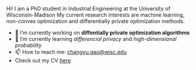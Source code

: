 Hi! I am a PhD student in Industrial Engineering at the University of Wisconsin-Madison
My current research interests are machine learning, non-convex optimization and differentially private optimization methods.
- 🔭 I’m currently working on **diffentially private optimization algorithms**
- 🌱 I’m currently learning *differencial privacy* and *high-dimensional probability*
- 📫 How to reach me: [changyu.gao@wisc.edu](mailto:changyu.gao@wisc.edu)
- Check out my CV [here](https://cyugao.github.io/files/CV.pdf)

<!-- <a href="https://github.com/cyugao">
  <img align="center" src="https://github-readme-stats.vercel.app/api?username=cyugao&hide=contribs&line_height=24&include_all_commits=true&hide_title=true&count_private=true&show_icons=true&theme=graywhite" />
</a> -->

<!-- <a href="https://github.com/cyugao">
  <img align="center" src="https://github-readme-stats.vercel.app/api/top-langs/?username=cyugao&hide=PLpgSQL,html,css&show_icons=true&layout=compact&hide_title=true&theme=graywhite" />
</a>   -->
  

<!--
**cyugao/cyugao** is a ✨ _special_ ✨ repository because its `README.md` (this file) appears on your GitHub profile.

Here are some ideas to get you started:

- 🔭 I’m currently working on ...
- 🌱 I’m currently learning ...
- 👯 I’m looking to collaborate on ...
- 🤔 I’m looking for help with ...
- 💬 Ask me about ...
- 📫 How to reach me: ...
- 😄 Pronouns: ...
- ⚡ Fun fact: ...
-->
